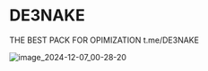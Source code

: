 # DE3NAKE
THE BEST PACK FOR OPIMIZATION
t.me/DE3NAKE

![image_2024-12-07_00-28-20](https://github.com/user-attachments/assets/5f2418f5-c0de-45d5-b193-0361512ea9ed)
